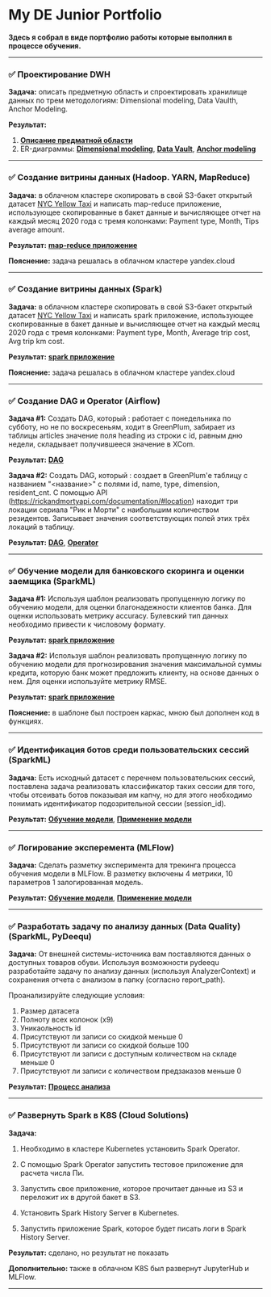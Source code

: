 # My DE Junior Portfolio
**Здесь я собрал в виде портфолио работы которые выполнил в процессе обучения.**

------------

### ✅ Проектирование DWH
**Задача:** описать предметную область и спроектировать хранилище данных по трем методологиям: Dimensional modeling, Data Vaulth, Anchor Modeling.

**Результат:**
1. [**Описание предматной области**](https://github.com/grishasivash/my_dej_portfolio/blob/39ea6649f7ed5cf61fe004fe56ae2db6b8236bd4/dwh_design/%D0%9F%D1%80%D0%B5%D0%B4%D0%BC%D0%B5%D1%82%D0%BD%D0%B0%D1%8F%20%D0%BE%D0%B1%D0%BB%D0%B0%D1%81%D1%82%D1%8C%20%D0%A0%D0%B0%D1%81%D0%BF%D1%80%D0%B5%D0%B4%D0%B5%D0%BB%D0%B5%D0%BD%D0%B8%D0%B5%20%D0%B3%D1%80%D0%B0%D0%BD%D1%82%D0%BE%D0%B2%20%D0%B2%20%D0%A4%D0%BE%D0%BD%D0%B4%D0%B5.pdf "**Описание предматной области**")
2. ER-диаграммы: [**Dimensional modeling**](https://github.com/grishasivash/my_dej_portfolio/blob/39ea6649f7ed5cf61fe004fe56ae2db6b8236bd4/dwh_design/Dimensional%20modeling.jpg "**Dimensional modeling**"), [**Data Vault**](https://github.com/grishasivash/my_dej_portfolio/blob/39ea6649f7ed5cf61fe004fe56ae2db6b8236bd4/dwh_design/Data%20Vaulth.jpg "**Data Vault**"), [**Anchor modeling**](https://github.com/grishasivash/my_projects/blob/7e71e021c1e55ac36b403147c51db2f851fc0234/dwh_design/Anchor%20Modeling.png "Anchor modeling")

------------

### ✅  Создание витрины данных (Hadoop. YARN, MapReduce)

**Задача:** в облачном кластере скопировать в свой S3-бакет открытый датасет [NYC Yellow Taxi](https://www1.nyc.gov/site/tlc/about/tlc-trip-record-data.page "NYC Yellow Taxi") и написать map-reduce приложение, использующее скопированные в бакет данные и вычисляющее отчет на каждый месяц 2020 года с тремя колонками: Payment type, Month, Tips average amount.

**Результат:** [**map-reduce приложение**](https://github.com/grishasivash/my_dej_portfolio/tree/main/mapreduce "**map-reduce приложение**")

**Пояснение:** задача решалась в облачном кластере yandex.cloud

------------

### ✅  Создание витрины данных (Spark)

**Задача:** в облачном кластере скопировать в свой S3-бакет открытый датасет [NYC Yellow Taxi](https://www1.nyc.gov/site/tlc/about/tlc-trip-record-data.page "NYC Yellow Taxi") и написать spark приложение, использующее скопированные в бакет данные и вычисляющее отчет на каждый месяц 2020 года с тремя колонками: Payment type, Month, Average trip cost, Avg trip km cost.

**Результат:** [**spark приложение**](https://github.com/grishasivash/my_dej_portfolio/blob/cee623f91119f721614cac1ccc8e1e8f64548481/spark_job_datamart_nytaxi.py "**spark приложениее**")

**Пояснение:** задача решалась в облачном кластере yandex.cloud

------------

### ✅  Создание DAG и Operator (Airflow)

**Задача #1:** Создать DAG, который : работает с понедельника по субботу, но не по воскресеньям, ходит в GreenPlum, забирает из таблицы articles значение поля heading из строки с id, равным дню недели, складывает получившееся значение в XCom.

**Результат:** [**DAG**](https://github.com/grishasivash/my_dej_portfolio/blob/f674fc5de6371e693303778d2dcc55d56c76b34d/airflow/get_value_from_gp.py "**DAG**")

**Задача #2:** Создать DAG, который : cоздает в GreenPlum'е таблицу с названием "<название>" с полями id, name, type, dimension, resident_cnt. С помощью API (https://rickandmortyapi.com/documentation/#location) находит три локации сериала "Рик и Морти" с наибольшим количеством резидентов. Записывает значения соответствующих полей этих трёх локаций в таблицу. 

**Результат:** [**DAG**](https://github.com/grishasivash/my_dej_portfolio/blob/f674fc5de6371e693303778d2dcc55d56c76b34d/airflow/write_to_gp_from_api.py "**DAG**"), [**Operator**](https://github.com/grishasivash/my_dej_portfolio/blob/f674fc5de6371e693303778d2dcc55d56c76b34d/airflow/g_sivash_4_top3_operator.py "**Operator**")

------------

### ✅  Обучение модели для банковского скоринга и оценки заемщика (SparkML)

**Задача #1:** Используя шаблон реализовать пропущенную логику по обучению модели, для оценки благонадежности клиентов банка. Для оценки использовать метрику accuracy. Булевский тип данных необходимо привести к числовому формату.

**Результат:** [**spark приложение**](https://github.com/grishasivash/my_dej_portfolio/blob/661159d48b9ce6dcabb839ac4c52c8cb1ec022ab/spark_ml/bank_scoring.py "**spark приложениее**")

**Задача #2:** Используя шаблон реализовать пропущенную логику по обучению модели для прогнозирования значения максимальной суммы кредита, которую банк может предложить клиенту, на основе данных о нем.  Для оценки используйте метрику RMSE.

**Результат:** [**spark приложение**](https://github.com/grishasivash/my_dej_portfolio/blob/661159d48b9ce6dcabb839ac4c52c8cb1ec022ab/spark_ml/bank_credit_count.py "**spark приложениее**")

**Пояснение:** в шаблоне был построен каркас, мною был дополнен код в функциях.

------------

### ✅  Идентификация ботов среди пользовательских сессий (SparkML)

**Задача:** Есть исходный датасет с перечнем пользовательских сессий, поставлена задача реализовать классификатор таких сессии для того, чтобы отсеивать ботов показывая им капчу, но для этого необходимо понимать идентификатор подозрительной сессии (session_id). 

**Результат:** [**Обучение модели**](https://github.com/grishasivash/my_dej_portfolio/blob/661159d48b9ce6dcabb839ac4c52c8cb1ec022ab/spark_ml/bot_finder_fit.py "**Обучение модели**"),  [**Применение модели**](https://github.com/grishasivash/my_dej_portfolio/blob/661159d48b9ce6dcabb839ac4c52c8cb1ec022ab/spark_ml/bot_finder_predict.py "**Применение модели**")

------------

### ✅  Логирование эксперемента (MLFlow)

**Задача:** Сделать разметку эксперимента для трекинга процесса обучения модели в MLFlow. В разметку включены 4 метрики, 10 параметров 1 залогированная модель.

**Результат:** [**Обучение модели**](https://github.com/grishasivash/my_dej_portfolio/blob/661159d48b9ce6dcabb839ac4c52c8cb1ec022ab/mlflow/PySparkFit.py "**Обучение модели**"),  [**Применение модели**](https://github.com/grishasivash/my_dej_portfolio/blob/661159d48b9ce6dcabb839ac4c52c8cb1ec022ab/mlflow/PySparkPredict.py "**Применение модели**")

------------

### ✅  Разработать задачу по анализу данных (Data Quality) (SparkML, PyDeequ)

**Задача:** От внешней системы-источника вам поставляются данных о доступных товаров обуви. Используя возможности pydeequ разработайте задачу по анализу данных (используя AnalyzerContext) и сохранения отчета с анализом в папку (согласно report_path).

Проанализируйте следующие  условия:
1) Размер датасета
2) Полноту всех колонок (x9)
3) Уникаольность id
4) Присутствуют ли записи со скидкой меньше 0
5) Присутствуют ли записи со скидкой больше 100
6) Присутствуют ли записи с доступным количеством на складе меньше 0
7) Присутствуют ли записи с количеством предзаказов меньше 0

**Результат:** [**Процесс анализа**](https://github.com/grishasivash/my_dej_portfolio/blob/661159d48b9ce6dcabb839ac4c52c8cb1ec022ab/pydeequ/PySparkAnalayzer.py "**Процесс анализа**")

------------

### ✅  Развернуть Spark в K8S (Cloud Solutions)

**Задача:** 
1. Необходимо в кластере Kubernetes установить Spark Operator.

2. С помощью Spark Operator запустить тестовое приложение для расчета числа Пи.

3. Запустить свое приложение, которое прочитает данные из S3 и переложит их в другой бакет в S3.

4. Установить Spark History Server в Kubernetes.

5. Запустить приложение Spark, которое будет писать логи в Spark History Server.

**Результат:** сделано, но результат не показать

**Дополнительно:** также в облачном K8S был развернут JupyterHub и MLFlow.

------------
